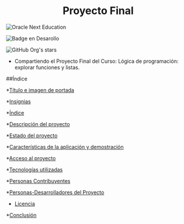 <h1 align="center">Proyecto Final</h1>


![Oracle Next Education](https://github.com/user-attachments/assets/b5cf1c15-0456-445d-9432-9c3f04fd6116)

![Badge en Desarollo](https://img.shields.io/badge/STATUS-EN%20DESAROLLO-green)

![GitHub Org's stars](https://img.shields.io/github/stars/camilafernanda?style=social)

<!--p align="center">
   <img src="https://img.shields.io/badge/STATUS-EN%20DESAROLLO-green">
</p>
-->
- Compartiendo el Proyecto Final del Curso: Lógica de programación: explorar funciones y listas.


##Índice

*[Título e imagen de portada](#Título-e-imagen-de-portada)

*[Insignias](#insignias)

*[Índice](#índice)

*[Descripción del proyecto](#descripción-del-proyecto)

*[Estado del proyecto](#Estado-del-proyecto)

*[Características de la aplicación y demostración](#Características-de-la-aplicación-y-demostración)

*[Acceso al proyecto](#acceso-proyecto)

*[Tecnologías utilizadas](#tecnologías-utilizadas)

*[Personas Contribuyentes](#personas-contribuyentes)

*[Personas-Desarrolladores del Proyecto](#personas-desarrolladores)

* [Licencia](#licencia)

*[Conclusión](#conclusión)
